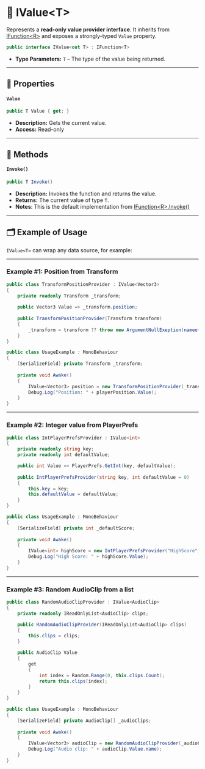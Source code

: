 # 🧩 IValue&lt;T&gt;

Represents a **read-only value provider interface**. It inherits
from [IFunction&lt;R&gt;](../Functions/IFunction.md#ifunctionr) and exposes a strongly-typed `Value` property.

```csharp
public interface IValue<out T> : IFunction<T>
```

- **Type Parameters:** `T` – The type of the value being returned.

---

## 🔑 Properties

#### `Value`

```csharp
public T Value { get; }
```

- **Description:** Gets the current value.
- **Access:** Read-only

---

## 🏹 Methods

#### `Invoke()`

```csharp
public T Invoke()
```

- **Description:** Invokes the function and returns the value.
- **Returns:** The current value of type `T`.
- **Notes**: This is the default implementation from [IFunction&lt;R&gt;.Invoke()](../Functions/IFunction.md#invoke)

---

## 🗂 Example of Usage

`IValue<T>` can wrap any data source, for example:

---

### Example #1: Position from Transform

```csharp
public class TransformPositionProvider : IValue<Vector3>
{
    private readonly Transform _transform;
    
    public Vector3 Value => _transform.position;
    
    public TransformPositionProvider(Transform transform) 
    {
        _transform = transform ?? throw new ArgumentNullExeption(nameof(transform));
    }
}
```

```csharp
public class UsageExample : MonoBehaviour
{
    [SerializeField] private Transform _transform;
    
    private void Awake()
    {
        IValue<Vector3> position = new TransformPositionProvider(_transform);
        Debug.Log("Position: " + playerPosition.Value);
    }
}
```

---

### Example #2: Integer value from PlayerPrefs

```csharp
public class IntPlayerPrefsProvider : IValue<int>
{
    private readonly string key;
    private readonly int defaultValue;

    public int Value => PlayerPrefs.GetInt(key, defaultValue);
    
    public IntPlayerPrefsProvider(string key, int defaultValue = 0)
    {
        this.key = key;
        this.defaultValue = defaultValue;
    }
}
```

```csharp
public class UsageExample : MonoBehaviour
{
    [SerializeField] private int _defaultScore;
    
    private void Awake()
    {
        IValue<int> highScore = new IntPlayerPrefsProvider("HighScore", _defaultScore));
        Debug.Log("High Score: " + highScore.Value);
    }
}
```

---

### Example #3: Random AudioClip from a list

```csharp
public class RandomAudioClipProvider : IValue<AudioClip>
{
    private readonly IReadOnlyList<AudioClip> clips;

    public RandomAudioClipProvider(IReadOnlyList<AudioClip> clips)
    {
        this.clips = clips;
    }

    public AudioClip Value
    {
        get
        {
            int index = Random.Range(0, this.clips.Count);
            return this.clips[index];
        }
    }
}
```

```csharp
public class UsageExample : MonoBehaviour
{
    [SerializeField] private AudioClip[] _audioClips;
    
    private void Awake()
    {
        IValue<Vector3> audioClip = new RandomAudioClipProvider(_audioClips);
        Debug.Log("Audio clip: " + audioClip.Value.name);
    }
}
```

